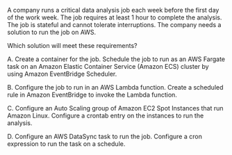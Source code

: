 A company runs a critical data analysis job each week before the first day of the work week. The job requires at least 1 hour to complete the analysis. The job is stateful and cannot tolerate interruptions. The company needs a solution to run the job on AWS.

Which solution will meet these requirements?

A. Create a container for the job. Schedule the job to run as an AWS Fargate task on an Amazon Elastic Container Service (Amazon ECS) cluster by using Amazon EventBridge Scheduler.

B. Configure the job to run in an AWS Lambda function. Create a scheduled rule in Amazon EventBridge to invoke the Lambda function.

C. Configure an Auto Scaling group of Amazon EC2 Spot Instances that run Amazon Linux. Configure a crontab entry on the instances to run the analysis.

D. Configure an AWS DataSync task to run the job. Configure a cron expression to run the task on a schedule.
